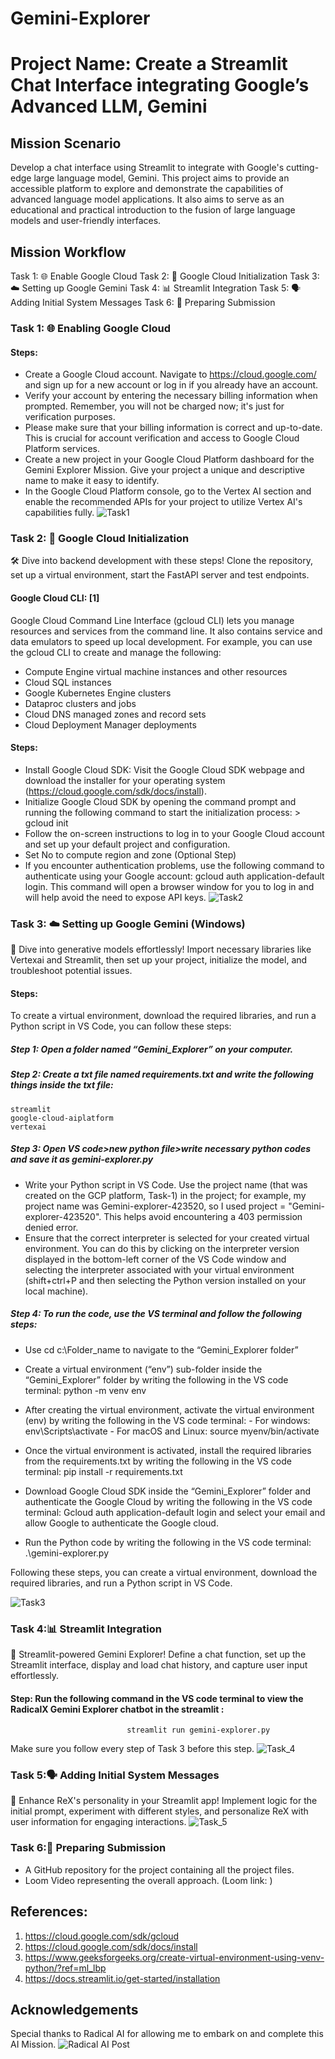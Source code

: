 # Gemini-Explorer

# Project Name: Create a Streamlit Chat Interface integrating Google’s Advanced LLM, Gemini

## Mission Scenario

Develop a chat interface using Streamlit to integrate with Google's cutting-edge large language model, Gemini. This project aims to provide an accessible platform to explore and demonstrate the capabilities of advanced language model applications. It also aims to serve as an educational and practical introduction to the fusion of large language models and user-friendly interfaces.

## Mission Workflow

Task 1: 🌐 Enable Google Cloud
Task 2: 🧬 Google Cloud Initialization
Task 3: ☁️ Setting up Google Gemini
Task 4: 📊 Streamlit Integration
Task 5: 🗣️ Adding Initial System Messages
Task 6: 📄 Preparing Submission

### Task 1: 🌐 Enabling Google Cloud
#### Steps:
- Create a Google Cloud account. Navigate to https://cloud.google.com/ and sign up for a new account or log in if you already have an account.
- Verify your account by entering the necessary billing information when prompted. Remember, you will not be charged now; it's just for verification purposes.
- Please make sure that your billing information is correct and up-to-date. This is crucial for account verification and access to Google Cloud Platform services.
- Create a new project in your Google Cloud Platform dashboard for the Gemini Explorer Mission. Give your project a unique and descriptive name to make it easy to identify.
- In the Google Cloud Platform console, go to the Vertex AI section and enable the recommended APIs for your project to utilize Vertex AI's capabilities fully.
  ![Task1](https://github.com/farzana-zaki/Gemini-Explorer/assets/126524003/7bf9a258-c770-4f35-abfa-1b01fa75095b)



### Task 2: 🧬 Google Cloud Initialization
🛠️ Dive into backend development with these steps! Clone the repository, set up a virtual environment, start the FastAPI server and test endpoints.
#### Google Cloud CLI: [1]
Google Cloud Command Line Interface (gcloud CLI) lets you manage resources and services from the command line. It also contains service and data emulators to speed up local development.
For example, you can use the gcloud CLI to create and manage the following:
- Compute Engine virtual machine instances and other resources
- Cloud SQL instances
- Google Kubernetes Engine clusters
- Dataproc clusters and jobs
- Cloud DNS managed zones and record sets
- Cloud Deployment Manager deployments

#### Steps:
- Install Google Cloud SDK: Visit the Google Cloud SDK webpage and download the installer for your operating system (https://cloud.google.com/sdk/docs/install).
- Initialize Google Cloud SDK by opening the command prompt and running the following command to start the initialization process:
  			> gcloud init
- Follow the on-screen instructions to log in to your Google Cloud account and set up your default project and configuration.
- Set No to compute region and zone (Optional Step)
- If you encounter authentication problems, use the following command to authenticate using your Google account: gcloud auth application-default login. This command will open a browser window for you to log in and 
  will help avoid the need to expose API keys.
  ![Task2](https://github.com/farzana-zaki/Gemini-Explorer/assets/126524003/6a105430-9add-49ab-a342-ff1e778c11d1)


### Task 3: ☁️ Setting up Google Gemini (Windows)
🚀 Dive into generative models effortlessly! Import necessary libraries like Vertexai and Streamlit, then set up your project, initialize the model, and troubleshoot potential issues.

#### Steps:
To create a virtual environment, download the required libraries, and run a Python script in VS Code, you can follow these steps:
##### Step 1: Open a folder named “Gemini_Explorer” on your computer.
##### Step 2: Create a txt file named requirements.txt and write the following things inside the txt file:
	streamlit
	google-cloud-aiplatform
	vertexai
##### Step 3: Open VS code>new python file>write necessary python codes and save it as gemini-explorer.py
- Write your Python script in VS Code. Use the project name (that was created on the GCP platform, Task-1) in the project; for example, my project name was Gemini-explorer-423520, so I used project = "Gemini-explorer-423520". This helps avoid encountering a 403 permission denied error.
- Ensure that the correct interpreter is selected for your created virtual environment. You can do this by clicking on the interpreter version displayed in the bottom-left corner of the VS Code window and selecting the interpreter associated with your virtual environment (shift+ctrl+P and then selecting the Python version installed on your local machine).

##### Step 4: To run the code, use the VS terminal and follow the following steps:
- Use cd c:\Folder_name to navigate to the “Gemini_Explorer folder”
- Create a virtual environment (“env”) sub-folder inside the “Gemini_Explorer” folder by writing the following in the VS code terminal:
	                   python -m venv env
- After creating the virtual environment, activate the virtual environment (env) by writing the following in the VS code terminal:
                    - For windows:	env\Scripts\activate
                    - For macOS and Linux: source myenv/bin/activate

- Once the virtual environment is activated, install the required libraries from the requirements.txt by writing the following in the VS code terminal:
                                     pip install -r requirements.txt
- Download Google Cloud SDK inside the “Gemini_Explorer” folder and authenticate the Google Cloud by writing the following in the VS code terminal:
	                                   Gcloud auth application-default login
   and select your email and allow Google to authenticate the Google cloud.
- Run the Python code by writing the following in the VS code terminal:
                    .\gemini-explorer.py

 
Following these steps, you can create a virtual environment, download the required libraries, and run a Python script in VS Code.

![Task3](https://github.com/farzana-zaki/Gemini-Explorer/assets/126524003/9c7bac5f-3cc4-4d93-b322-80c68acea976)


### Task 4:📊 Streamlit Integration
📲 Streamlit-powered Gemini Explorer! Define a chat function, set up the Streamlit interface, display and load chat history, and capture user input effortlessly.
#### Step: Run the following command in the VS code terminal to view the RadicalX Gemini Explorer chatbot in the streamlit :
                              streamlit run gemini-explorer.py
Make sure you follow every step of Task 3 before this step.
![Task_4](https://github.com/farzana-zaki/Gemini-Explorer/assets/126524003/b270b4c4-41ff-4f23-8027-0e4fb25fc3d7)


### Task 5:🗣️ Adding Initial System Messages
🚀 Enhance ReX's personality in your Streamlit app! Implement logic for the initial prompt, experiment with different styles, and personalize ReX with user information for engaging interactions.
![Task_5](https://github.com/farzana-zaki/Gemini-Explorer/assets/126524003/b50aaeb7-df25-41b7-8a75-dedec4d9980b)

### Task 6:📄 Preparing Submission
- A GitHub repository for the project containing all the project files.
- Loom Video representing the overall approach. (Loom link: )

## References: 
1. https://cloud.google.com/sdk/gcloud
2. https://cloud.google.com/sdk/docs/install
3. https://www.geeksforgeeks.org/create-virtual-environment-using-venv-python/?ref=ml_lbp
4. https://docs.streamlit.io/get-started/installation

## Acknowledgements
Special thanks to Radical AI for allowing me to embark on and complete this AI Mission.
![Radical AI Post](https://github.com/farzana-zaki/Gemini-Explorer/assets/126524003/6c75dbad-292a-4dd9-80e6-e79309cfb471)

